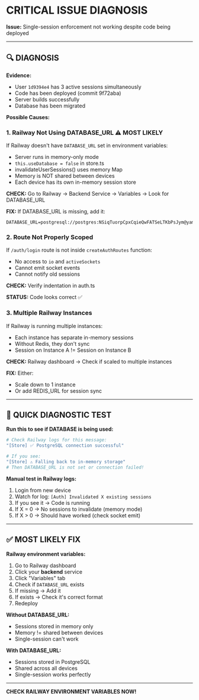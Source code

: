 # CRITICAL ISSUE DIAGNOSIS

**Issue:** Single-session enforcement not working despite code being deployed

---

## 🔍 DIAGNOSIS

**Evidence:**
- User `1d9394e4` has 3 active sessions simultaneously
- Code has been deployed (commit 9f72aba)
- Server builds successfully
- Database has been migrated

**Possible Causes:**

### 1. Railway Not Using DATABASE_URL ⚠️ MOST LIKELY

If Railway doesn't have `DATABASE_URL` set in environment variables:
- Server runs in memory-only mode
- `this.useDatabase = false` in store.ts
- invalidateUserSessions() uses memory Map
- Memory is NOT shared between devices
- Each device has its own in-memory session store

**CHECK:** Go to Railway → Backend Service → Variables → Look for DATABASE_URL

**FIX:** If DATABASE_URL is missing, add it:
```
DATABASE_URL=postgresql://postgres:NSiqTuorpCpxCqieQwFATSeLTKbPsJym@yamabiko.proxy.rlwy.net:18420/railway
```

### 2. Route Not Properly Scoped

If `/auth/login` route is not inside `createAuthRoutes` function:
- No access to `io` and `activeSockets`
- Cannot emit socket events
- Cannot notify old sessions

**CHECK:** Verify indentation in auth.ts

**STATUS:** Code looks correct ✅

### 3. Multiple Railway Instances

If Railway is running multiple instances:
- Each instance has separate in-memory sessions
- Without Redis, they don't sync
- Session on Instance A != Session on Instance B

**CHECK:** Railway dashboard → Check if scaled to multiple instances

**FIX:** Either:
- Scale down to 1 instance
- Or add REDIS_URL for session sync

---

## 🧪 QUICK DIAGNOSTIC TEST

**Run this to see if DATABASE is being used:**

```bash
# Check Railway logs for this message:
"[Store] ✅ PostgreSQL connection successful"

# If you see:
"[Store] ⚠️ Falling back to in-memory storage"
# Then DATABASE_URL is not set or connection failed!
```

**Manual test in Railway logs:**
1. Login from new device
2. Watch for log: `[Auth] Invalidated X existing sessions`
3. If you see it → Code is running
4. If X = 0 → No sessions to invalidate (memory mode)
5. If X > 0 → Should have worked (check socket emit)

---

## ✅ MOST LIKELY FIX

**Railway environment variables:**
1. Go to Railway dashboard
2. Click your **backend** service
3. Click "Variables" tab
4. Check if `DATABASE_URL` exists
5. If missing → Add it
6. If exists → Check it's correct format
7. Redeploy

**Without DATABASE_URL:**
- Sessions stored in memory only
- Memory != shared between devices
- Single-session can't work

**With DATABASE_URL:**
- Sessions stored in PostgreSQL
- Shared across all devices
- Single-session works perfectly

---

**CHECK RAILWAY ENVIRONMENT VARIABLES NOW!**

